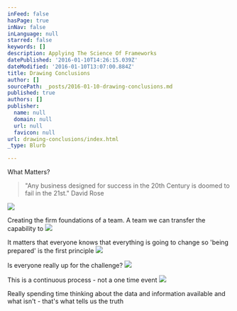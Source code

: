 ```yaml
---
inFeed: false
hasPage: true
inNav: false
inLanguage: null
starred: false
keywords: []
description: Applying The Science Of Frameworks
datePublished: '2016-01-10T14:26:15.039Z'
dateModified: '2016-01-10T13:07:00.884Z'
title: Drawing Conclusions
author: []
sourcePath: _posts/2016-01-10-drawing-conclusions.md
published: true
authors: []
publisher:
  name: null
  domain: null
  url: null
  favicon: null
url: drawing-conclusions/index.html
_type: Blurb

---
```

What Matters?

> "Any business designed for success in the 20th Century is doomed to fail in the 21st." David Rose

![](https://the-grid-user-content.s3-us-west-2.amazonaws.com/b582e12d-65af-48f5-b1e9-0902c0eec5bf.jpg)

Creating the firm foundations of a team. A team we can transfer the capability to
![](https://the-grid-user-content.s3-us-west-2.amazonaws.com/a065a57f-2c56-4461-b31d-fdddda080343.jpg)

It matters that everyone knows that everything is going to change so 'being prepared' is the first principle
![](https://the-grid-user-content.s3-us-west-2.amazonaws.com/d5dd62ed-5305-4616-b2bd-60bdcd88f4ea.jpg)

Is everyone really up for the challenge?
![](https://the-grid-user-content.s3-us-west-2.amazonaws.com/e89f12df-f283-41d1-8db7-dc67fff72619.jpg)

This is a continuous process - not a one time event
![](https://the-grid-user-content.s3-us-west-2.amazonaws.com/b7bd1d07-57ec-425d-ab75-c9071337e617.jpg)

Really spending time thinking about the data and information available and what isn't - that's what tells us the truth